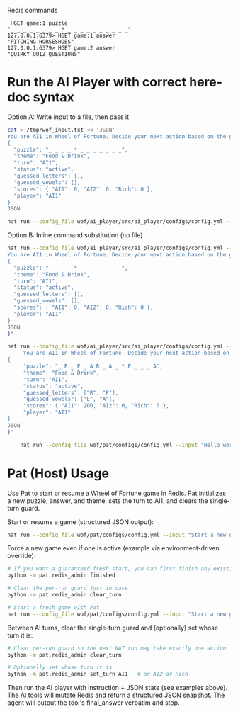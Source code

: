 
Redis commands

     HGET game:1 puzzle
    "_ _ _ _ _ _ _ _ * _ _ _ _ _ _ _ _ _ _"
    127.0.0.1:6379> HGET game:1 answer
    "PITCHING HORSESHOES"
    127.0.0.1:6379> HGET game:2 answer
    "QUIRKY QUIZ QUESTIONS"


# Run the AI Player with correct here-doc syntax

Option A: Write input to a file, then pass it

```bash
cat > /tmp/wof_input.txt << 'JSON'
You are AI1 in Wheel of Fortune. Decide your next action based on the game state. Use the available tools.
{
  "puzzle": "_ _ _ _ * _ _ _ _ _ _ _",
  "theme": "Food & Drink",
  "turn": "AI1",
  "status": "active",
  "guessed_letters": [],
  "guessed_vowels": [],
  "scores": { "AI1": 0, "AI2": 0, "Rich": 0 },
  "player": "AI1"
}
JSON

nat run --config_file wof/ai_player/src/ai_player/configs/config.yml --input "$(cat /tmp/wof_input.txt)"
```

Option B: Inline command substitution (no file)

```bash
nat run --config_file wof/ai_player/src/ai_player/configs/config.yml --input "$(cat << 'JSON'
You are AI1 in Wheel of Fortune. Decide your next action based on the game state. Make only one action and Your Final Answer must exactly summarize the last tool you executed and its result. Do not propose a different action. Do not introduce new actions in the Final Answer. Use the available tools.
{
  "puzzle": "_ _ _ _ * _ _ _ _ _ _ _",
  "theme": "Food & Drink",
  "turn": "AI1",
  "status": "active",
  "guessed_letters": [],
  "guessed_vowels": [],
  "scores": { "AI1": 0, "AI2": 0, "Rich": 0 },
  "player": "AI1"
}
JSON
)"
```

```bash
nat run --config_file wof/ai_player/src/ai_player/configs/config.yml --input "$(cat << 'JSON'
     You are AI1 in Wheel of Fortune. Decide your next action based on the game state. Make only one action and Your Final Answer must exactly summarize the last tool you executed and its result. Do not propose a different action. Do not introduce new actions in the Final Answer. Use the available tools. First priority is to solve the puzzle, second is to buy a vowel if you have enough money, and last priority is to spin.
{
     "puzzle": "_ E _ E _ A R _ A _ * P _ _ _ A",
     "theme": "Food & Drink",
     "turn": "AI1",
     "status": "active",
     "guessed_letters": ["R", "P"],
     "guessed_vowels": ["E", "A"],
     "scores": { "AI1": 200, "AI2": 0, "Rich": 0 },
     "player": "AI1"
}
JSON
)"
```

```bash
    nat run --config_file wof/pat/configs/config.yml --input "Hello world"
```


# Pat (Host) Usage

Use Pat to start or resume a Wheel of Fortune game in Redis. Pat initializes a new puzzle, answer, and theme, sets the turn to AI1, and clears the single-turn guard.

Start or resume a game (structured JSON output):

```bash
nat run --config_file wof/pat/configs/config.yml --input "Start a new game"
```

Force a new game even if one is active (example via environment-driven override):

```bash
# If you want a guaranteed fresh start, you can first finish any existing game
python -m pat.redis_admin finished

# Clear the per-run guard just in case
python -m pat.redis_admin clear_turn

# Start a fresh game with Pat
nat run --config_file wof/pat/configs/config.yml --input "Start a new game"
```

Between AI turns, clear the single-turn guard and (optionally) set whose turn it is:

```bash
# Clear per-run guard so the next NAT run may take exactly one action
python -m pat.redis_admin clear_turn

# Optionally set whose turn it is
python -m pat.redis_admin set_turn AI1   # or AI2 or Rich
```

Then run the AI player with instruction + JSON state (see examples above). The AI tools will mutate Redis and return a structured JSON snapshot. The agent will output the tool's final_answer verbatim and stop.
